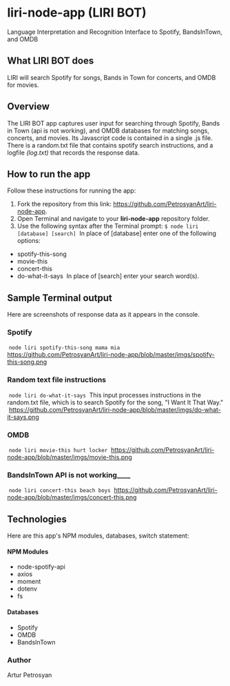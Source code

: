 # liri-node-app (LIRI BOT)
Language Interpretation and Recognition Interface to Spotify, BandsInTown, and OMDB
​
## What LIRI BOT does
LIRI will search Spotify for songs, Bands in Town for concerts, and OMDB for movies.

## Overview
The LIRI BOT app captures user input for searching through Spotify, Bands in Town (api is not working), and OMDB databases for matching songs, concerts, and movies. Its Javascript code is contained in a single .js file. There is a random.txt file that contains spotify search instructions, and a logfile *(log.txt)* that records the response data. 
​
## How to run the app
Follow these instructions for running the app:
1. Fork the repository from this link: https://github.com/PetrosyanArt/liri-node-app.
1. Open Terminal and navigate to your __liri-node-app__ repository folder.
1. Use the following syntax after the Terminal prompt:
​
    `$ node liri [database] [search]`
​
In place of [database] enter one of the following options:
* spotify-this-song
* movie-this
* concert-this
* do-what-it-says
​
In place of [search] enter your search word(s).
​
## Sample Terminal output
Here are screenshots of response data as it appears in the console.
​
### Spotify
​
`node liri spotify-this-song mama mia`
​
https://github.com/PetrosyanArt/liri-node-app/blob/master/imgs/spotify-this-song.png
​
### Random text file instructions
​
`node liri do-what-it-says`
​
This input processes instructions in the random.txt file, which is to search Spotify for the song, "I Want It That Way."
​
https://github.com/PetrosyanArt/liri-node-app/blob/master/imgs/do-what-it-says.png
​
### OMDB
​
`node liri movie-this hurt locker`
​
https://github.com/PetrosyanArt/liri-node-app/blob/master/imgs/movie-this.png
​
​
### BandsInTown ______API is not working__________
​
`node liri concert-this beach boys`
​
https://github.com/PetrosyanArt/liri-node-app/blob/master/imgs/concert-this.png​
​
## Technologies
Here are this app's NPM modules, databases, switch statement:
​
#### NPM Modules
* node-spotify-api
* axios
* moment
* dotenv
* fs
​
#### Databases
* Spotify
* OMDB
* BandsInTown
​
### Author
Artur Petrosyan